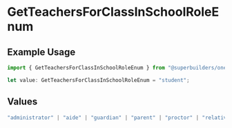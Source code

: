 # GetTeachersForClassInSchoolRoleEnum

## Example Usage

```typescript
import { GetTeachersForClassInSchoolRoleEnum } from "@superbuilders/oneroster/models/operations";

let value: GetTeachersForClassInSchoolRoleEnum = "student";
```

## Values

```typescript
"administrator" | "aide" | "guardian" | "parent" | "proctor" | "relative" | "student" | "teacher"
```